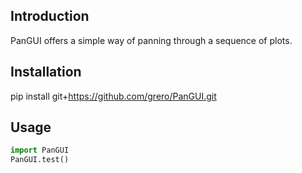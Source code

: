 Introduction
------------
PanGUI offers a simple way of panning through a sequence of plots.

Installation
-----------

pip install git+https://github.com/grero/PanGUI.git

Usage
------

```python
import PanGUI
PanGUI.test()
```
